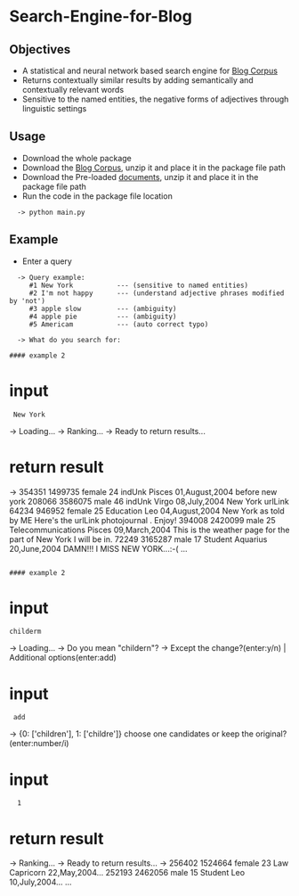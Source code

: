 # Search-Engine-for-Blog

## Objectives
* A statistical and neural network based search engine for [Blog Corpus](https://u.cs.biu.ac.il/~koppel/BlogCorpus.htm)
* Returns contextually similar results by adding semantically and contextually relevant words
* Sensitive to the named entities, the negative forms of adjectives through linguistic settings

## Usage
* Download the whole package
* Download the [Blog Corpus](https://u.cs.biu.ac.il/~koppel/BlogCorpus.htm), unzip it and place it in the package file path
* Download the Pre-loaded [documents](https://xiaozhubaoxian-my.sharepoint.com/:u:/g/personal/tan_ms_hellseed_eu/ESlEak6Z_HlAqr3uEH17O6YB3gUdpbTeqLDxXNxV_PYhKQ?e=VxFPmI), unzip it and place it in the package file path
* Run the code in the package file location
```
  -> python main.py
```

## Example
* Enter a query
```
  -> Query example:
     #1 New York           --- (sensitive to named entities)
     #2 I'm not happy      --- (understand adjective phrases modified by 'not')
     #3 apple slow         --- (ambiguity)
     #4 apple pie          --- (ambiguity)
     #5 Americam           --- (auto correct typo)

  -> What do you search for:

#### example 2
```  
  # input
     New York

  -> Loading...
  -> Ranking...
  -> Ready to return results...

  # return result
  -> 354351 1499735 female 24 indUnk Pisces 01,August,2004 before new york 
     208066 3586075 male 46 indUnk Virgo 08,July,2004 New York   urlLink 
     64234 946952 female 25 Education Leo 04,August,2004 New York as told by ME   Here's the  urlLink photojournal . Enjoy! 
     394008 2420099 male 25 Telecommunications Pisces 09,March,2004 This is the weather page for the part of New York I will be in. 
     72249 3165287 male 17 Student Aquarius 20,June,2004 DAMN!!! I MISS NEW YORK...:-(
    ...
```

#### example 2
```
  # input
    childerm

  -> Loading...
  -> Do you mean "childern"?
  -> Except the change?(enter:y/n)  |  Additional options(enter:add)

  # input
     add

  -> {0: ['children'], 1: ['childre']}
     choose one candidates or keep the original?(enter:number/i)

  # input
      1

  # return result
  -> Ranking...
  -> Ready to return results...
  -> 256402 1524664 female 23 Law Capricorn 22,May,2004...
     252193 2462056 male 15 Student Leo 10,July,2004...
     ...
```

